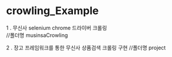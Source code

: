 # crowling_Example

1 . 무신사 selenium chrome 드라이버 크롤링  
//폴더명 musinsaCrowling 

2 . 장고 프레임워크를 통한 무신사 상품검색 크롤링 구현 
//폴더명 project
